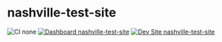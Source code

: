 # nashville-test-site

![CI none](https://img.shields.io/badge/ci-none-orange.svg)
[![Dashboard nashville-test-site](https://img.shields.io/badge/dashboard-nashville_test_site-yellow.svg)](https://dashboard.pantheon.io/sites/cf56596a-2d6f-4ae5-b507-4e220c7e2f5b#dev/code)
[![Dev Site nashville-test-site](https://img.shields.io/badge/site-nashville_test_site-blue.svg)](http://dev-nashville-test-site.pantheonsite.io/)